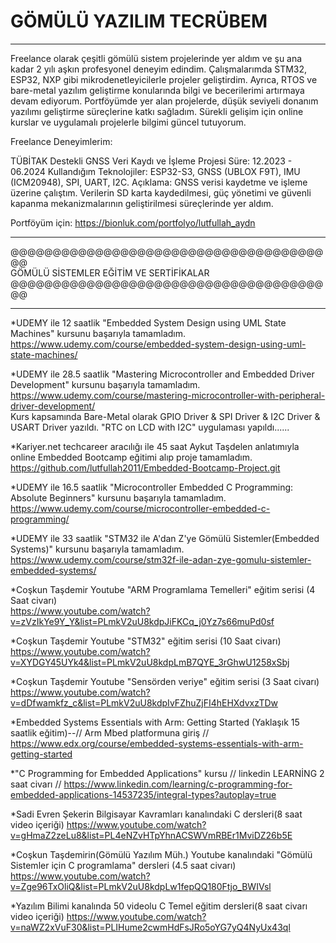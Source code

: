 # GÖMÜLÜ YAZILIM TECRÜBEM

***********************************************************************************************************************************************************************

Freelance olarak çeşitli gömülü sistem projelerinde yer aldım ve şu ana kadar 2 yılı aşkın profesyonel deneyim edindim. Çalışmalarımda STM32, ESP32, NXP gibi mikrodenetleyicilerle projeler geliştirdim. Ayrıca, RTOS ve bare-metal yazılım geliştirme konularında bilgi ve becerilerimi artırmaya devam ediyorum. Portföyümde yer alan projelerde, düşük seviyeli donanım yazılımı geliştirme süreçlerine katkı sağladım. Sürekli gelişim için online kurslar ve uygulamalı projelerle bilgimi güncel tutuyorum.


Freelance Deneyimlerim:

TÜBİTAK Destekli GNSS Veri Kaydı ve İşleme Projesi
            Süre: 12.2023 - 06.2024
            Kullandığım Teknolojiler: ESP32-S3, GNSS (UBLOX F9T), IMU (ICM20948), SPI, UART, I2C.
            Açıklama: GNSS verisi kaydetme ve işleme üzerine çalıştım. Verilerin SD karta kaydedilmesi, güç yönetimi ve güvenli kapanma mekanizmalarının geliştirilmesi süreçlerinde yer aldım.

Portföyüm için: https://bionluk.com/portfolyo/lutfullah_aydn 


***********************************************************************************************************************************************************************
@@@@@@@@@@@@@@@@@@@@@@@@@@@@@@@@@@@@@@@                                                                                                                                                                                                                                                                                                                                                                                                    
GÖMÜLÜ SİSTEMLER EĞİTİM VE SERTİFİKALAR                                                                                                                                                                                                                                                                                                                                                                                                    
@@@@@@@@@@@@@@@@@@@@@@@@@@@@@@@@@@@@@@@
***********************************************************************************************************************************************************************
*UDEMY ile 12 saatlik "Embedded System Design using UML State Machines" kursunu başarıyla tamamladım.                                                                  https://www.udemy.com/course/embedded-system-design-using-uml-state-machines/ 

*UDEMY ile 28.5 saatlik "Mastering Microcontroller and Embedded Driver Development" kursunu başarıyla tamamladım.                                                      https://www.udemy.com/course/mastering-microcontroller-with-peripheral-driver-development/  
                                                                                                                                                                       Kurs kapsamında Bare-Metal olarak GPIO Driver & SPI Driver & I2C Driver & USART Driver yazıldı. "RTC on LCD with I2C" uygulaması yapıldı......

*Kariyer.net techcareer aracılığı ile 45 saat Aykut Taşdelen anlatımıyla online Embedded Bootcamp eğitimi alıp proje tamamladım.                                       https://github.com/lutfullah2011/Embedded-Bootcamp-Project.git   

*UDEMY ile 16.5 saatlik "Microcontroller Embedded C Programming: Absolute Beginners" kursunu başarıyla tamamladım.                                                     https://www.udemy.com/course/microcontroller-embedded-c-programming/

*UDEMY ile 33 saatlik "STM32 ile A'dan Z'ye Gömülü Sistemler(Embedded Systems)" kursunu başarıyla tamamladım.
https://www.udemy.com/course/stm32f-ile-adan-zye-gomulu-sistemler-embedded-systems/


*Coşkun Taşdemir Youtube "ARM Programlama Temelleri" eğitim serisi (4 Saat civarı)                                                                                                      
                                                                                                                                                                        https://www.youtube.com/watch?v=zVzIkYe9Y_Y&list=PLmkV2uU8kdpJiFKCq_j0Yz7s66muPd0sf

*Coşkun Taşdemir Youtube "STM32" eğitim serisi (10 Saat civarı)                                                                                                         https://www.youtube.com/watch?v=XYDGY45UYk4&list=PLmkV2uU8kdpLmB7QYE_3rGhwU1258xSbj

*Coşkun Taşdemir Youtube "Sensörden veriye" eğitim serisi (3 Saat civarı)                                                                                               https://www.youtube.com/watch?v=dDfwamkfz_c&list=PLmkV2uU8kdpIvFZhuZjFI4hEHXdvxzTDw

*Embedded Systems Essentials with Arm: Getting Started (Yaklaşık 15 saatlik eğitim)--// Arm Mbed platformuna giriş //
                                                                                                                                                                        https://www.edx.org/course/embedded-systems-essentials-with-arm-getting-started

*"C Programming for Embedded Applications" kursu // linkedin LEARNİNG 2 saat civarı //
                                                                                                                                                                        https://www.linkedin.com/learning/c-programming-for-embedded-applications-14537235/integral-types?autoplay=true
                                                                                                                                                                 
*Sadi Evren Şekerin Bilgisayar Kavramları kanalındaki C dersleri(8 saat video içeriği)
                                                                                                                                                                        https://www.youtube.com/watch?v=gHmaZ2zeLu8&list=PL4eNZvHTpYhnACSWVmRBEr1MviDZ26b5E

*Coşkun Taşdemirin(Gömülü Yazılım Müh.) Youtube kanalındaki "Gömülü Sistemler için C programlama" dersleri (4.5 saat civarı)
                                                                                                                                                                        https://www.youtube.com/watch?v=Zge96TxOliQ&list=PLmkV2uU8kdpLw1fepQQ180Ftjo_BWIVsl

*Yazılım Bilimi kanalında 50 videolu C Temel eğitim dersleri(8 saat civarı video içeriği)
                                                                                                                                                                        https://www.youtube.com/watch?v=naWZ2xVuF30&list=PLIHume2cwmHdFsJRo5oYG7yQ4NyUx43ql




